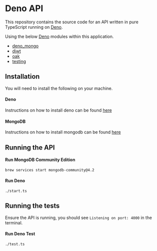 # Deno API

This repository contains the source code for an API written in pure TypeScript running on [Deno](https://deno.land/).

Using the below [Deno](https://deno.land/) modules within this application.

* [deno_mongo](https://deno.land/x/mongo)
* [djwt](https://deno.land/x/djwt)
* [oak](https://deno.land/x/oak)
* [testing](https://deno.land/std/testing)

## Installation

You will need to install the following on your machine.

#### Deno

Instructions on how to install deno can be found [here](https://deno.land/#installation)

#### MongoDB

Instructions on how to install mongodb can be found [here](https://docs.mongodb.com/manual/tutorial/install-mongodb-on-os-x/)

## Running the API

#### Run MongoDB Community Edition

```
brew services start mongodb-community@4.2
```

#### Run Deno

```
./start.ts
```

## Running the tests

Ensure the API is running, you should see `Listening on port: 4000` in the terminal.

#### Run Deno Test

```
./test.ts
```
